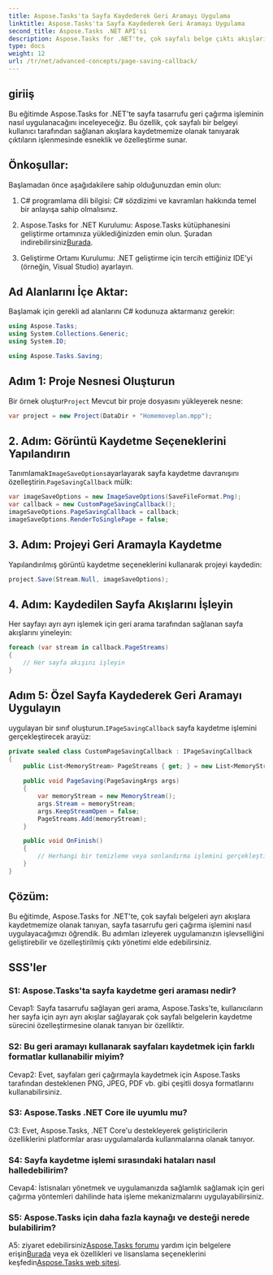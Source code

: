 ```yaml
---
title: Aspose.Tasks'ta Sayfa Kaydederek Geri Aramayı Uygulama
linktitle: Aspose.Tasks'ta Sayfa Kaydederek Geri Aramayı Uygulama
second_title: Aspose.Tasks .NET API'si
description: Aspose.Tasks for .NET'te, çok sayfalı belge çıktı akışlarının özelleştirilmiş şekilde işlenmesini sağlayan, sayfa tasarrufu sağlayan bir geri aramanın nasıl uygulanacağını öğrenin.
type: docs
weight: 12
url: /tr/net/advanced-concepts/page-saving-callback/
---
```

## giriiş

Bu eğitimde Aspose.Tasks for .NET'te sayfa tasarrufu geri çağırma işleminin nasıl uygulanacağını inceleyeceğiz. Bu özellik, çok sayfalı bir belgeyi kullanıcı tarafından sağlanan akışlara kaydetmemize olanak tanıyarak çıktıların işlenmesinde esneklik ve özelleştirme sunar.

## Önkoşullar:

Başlamadan önce aşağıdakilere sahip olduğunuzdan emin olun:

1. C# programlama dili bilgisi: C# sözdizimi ve kavramları hakkında temel bir anlayışa sahip olmalısınız.
   
2.  Aspose.Tasks for .NET Kurulumu: Aspose.Tasks kütüphanesini geliştirme ortamınıza yüklediğinizden emin olun. Şuradan indirebilirsiniz[Burada](https://releases.aspose.com/tasks/net/).

3. Geliştirme Ortamı Kurulumu: .NET geliştirme için tercih ettiğiniz IDE'yi (örneğin, Visual Studio) ayarlayın.

## Ad Alanlarını İçe Aktar:

Başlamak için gerekli ad alanlarını C# kodunuza aktarmanız gerekir:

```csharp
using Aspose.Tasks;
using System.Collections.Generic;
using System.IO;

using Aspose.Tasks.Saving;

```

## Adım 1: Proje Nesnesi Oluşturun

 Bir örnek oluştur`Project` Mevcut bir proje dosyasını yükleyerek nesne:

```csharp
var project = new Project(DataDir + "Homemoveplan.mpp");
```

## 2. Adım: Görüntü Kaydetme Seçeneklerini Yapılandırın

 Tanımlamak`ImageSaveOptions`ayarlayarak sayfa kaydetme davranışını özelleştirin.`PageSavingCallback` mülk:

```csharp
var imageSaveOptions = new ImageSaveOptions(SaveFileFormat.Png);
var callback = new CustomPageSavingCallback();
imageSaveOptions.PageSavingCallback = callback;
imageSaveOptions.RenderToSinglePage = false;
```

## 3. Adım: Projeyi Geri Aramayla Kaydetme

Yapılandırılmış görüntü kaydetme seçeneklerini kullanarak projeyi kaydedin:

```csharp
project.Save(Stream.Null, imageSaveOptions);
```

## 4. Adım: Kaydedilen Sayfa Akışlarını İşleyin

Her sayfayı ayrı ayrı işlemek için geri arama tarafından sağlanan sayfa akışlarını yineleyin:

```csharp
foreach (var stream in callback.PageStreams)
{
    // Her sayfa akışını işleyin
}
```

## Adım 5: Özel Sayfa Kaydederek Geri Aramayı Uygulayın

 uygulayan bir sınıf oluşturun.`IPageSavingCallback` sayfa kaydetme işlemini gerçekleştirecek arayüz:

```csharp
private sealed class CustomPageSavingCallback : IPageSavingCallback
{
    public List<MemoryStream> PageStreams { get; } = new List<MemoryStream>();

    public void PageSaving(PageSavingArgs args)
    {
        var memoryStream = new MemoryStream();
        args.Stream = memoryStream;
        args.KeepStreamOpen = false;
        PageStreams.Add(memoryStream);
    }

    public void OnFinish()
    {
        // Herhangi bir temizleme veya sonlandırma işlemini gerçekleştirin
    }
}
```

## Çözüm:

Bu eğitimde, Aspose.Tasks for .NET'te, çok sayfalı belgeleri ayrı akışlara kaydetmemize olanak tanıyan, sayfa tasarrufu geri çağırma işlemini nasıl uygulayacağımızı öğrendik. Bu adımları izleyerek uygulamanızın işlevselliğini geliştirebilir ve özelleştirilmiş çıktı yönetimi elde edebilirsiniz.

## SSS'ler

### S1: Aspose.Tasks'ta sayfa kaydetme geri araması nedir?

Cevap1: Sayfa tasarrufu sağlayan geri arama, Aspose.Tasks'te, kullanıcıların her sayfa için ayrı ayrı akışlar sağlayarak çok sayfalı belgelerin kaydetme sürecini özelleştirmesine olanak tanıyan bir özelliktir.

### S2: Bu geri aramayı kullanarak sayfaları kaydetmek için farklı formatlar kullanabilir miyim?

Cevap2: Evet, sayfaları geri çağırmayla kaydetmek için Aspose.Tasks tarafından desteklenen PNG, JPEG, PDF vb. gibi çeşitli dosya formatlarını kullanabilirsiniz.

### S3: Aspose.Tasks .NET Core ile uyumlu mu?

C3: Evet, Aspose.Tasks, .NET Core'u destekleyerek geliştiricilerin özelliklerini platformlar arası uygulamalarda kullanmalarına olanak tanıyor.

### S4: Sayfa kaydetme işlemi sırasındaki hataları nasıl halledebilirim?

Cevap4: İstisnaları yönetmek ve uygulamanızda sağlamlık sağlamak için geri çağırma yöntemleri dahilinde hata işleme mekanizmalarını uygulayabilirsiniz.

### S5: Aspose.Tasks için daha fazla kaynağı ve desteği nerede bulabilirim?

 A5: ziyaret edebilirsiniz[Aspose.Tasks forumu](https://forum.aspose.com/c/tasks/15) yardım için belgelere erişin[Burada](https://reference.aspose.com/tasks/net/) veya ek özellikleri ve lisanslama seçeneklerini keşfedin[Aspose.Tasks web sitesi](https://purchase.aspose.com/buy).